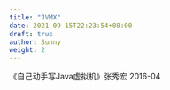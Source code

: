 ```yaml
---
title: "JVMX"
date: 2021-09-15T22:23:54+08:00
draft: true
author: Sunny
weight: 2
---
```


《自己动手写Java虚拟机》张秀宏 2016-04

